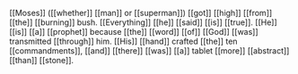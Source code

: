 [[Moses]] ([[whether]] [[man]] or [[superman]]) [[got]] [[high]] [[from]] [[the]] [[burning]] bush. [[Everything]] [[he]] [[said]] [[is]] [[true]]. [[He]] [[is]] [[a]] [[prophet]] because [[the]] [[word]] [[of]] [[God]] [[was]] transmitted [[through]] him. [[His]] [[hand]] crafted [[the]] ten [[commandments]], [[and]] [[there]] [[was]] [[a]] tablet [[more]] [[abstract]] [[than]] [[stone]].